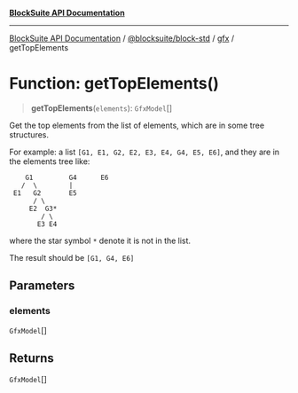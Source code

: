 [**BlockSuite API Documentation**](../../../../README.md)

***

[BlockSuite API Documentation](../../../../README.md) / [@blocksuite/block-std](../../README.md) / [gfx](../README.md) / getTopElements

# Function: getTopElements()

> **getTopElements**(`elements`): `GfxModel`[]

Get the top elements from the list of elements, which are in some tree structures.

For example: a list `[G1, E1, G2, E2, E3, E4, G4, E5, E6]`,
and they are in the elements tree like:
```
    G1         G4      E6
   /  \        |
 E1   G2       E5
      / \
     E2  G3*
        / \
       E3 E4
```
where the star symbol `*` denote it is not in the list.

The result should be `[G1, G4, E6]`

## Parameters

### elements

`GfxModel`[]

## Returns

`GfxModel`[]
